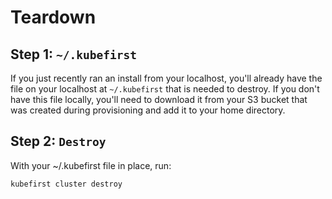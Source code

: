 # Teardown

## Step 1: `~/.kubefirst`
If you just recently ran an install from your localhost, you'll already have the file on your localhost at `~/.kubefirst` that is needed to destroy. If you don't have this file locally, you'll need to download it from your S3 bucket that was created during provisioning and add it to your home directory.

## Step 2: `Destroy`

With your ~/.kubefirst file in place, run:

```bash
kubefirst cluster destroy
```
